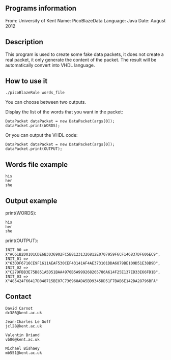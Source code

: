 ## Programs information
    
From: University of Kent
Name: PicoBlazeData
Language: Java
Date: August 2012


## Description

This program is used to create some fake data packets, it does not
create a real packet, it only generate the content of the packet.
The result will be automatically convert into VHDL language.


## How to use it

    ./picoBlazeRule words_file

You can choose between two outputs.

Display the list of the words that you want in the packet:

    DataPacket dataPacket = new DataPacket(args[0]);
    dataPacket.print(WORDS);

Or you can output the VHDL code:

    DataPacket dataPacket = new DataPacket(args[0]);
    dataPacket.print(OUTPUT);


## Words file example

    his
    her
    she


## Output example

print(WORDS):

    his
    her
    she

print(OUTPUT):

    INIT_00 => X"AC61B2D0101CDE6B3036902FC5B81231326812E0707959F6CF146837DF606EC9",
    INIT_01 => X"63DDF6716CE9F1611AEAF530CEF43141AF4AE373101DDA6879BE109D51E38B9D",
    INIT_02 => X"C279FBB3E75B851A5D51BAA4970B5A999268265786A614F25E137ED33E66FD1B",
    INIT_03 => X"485424F66417D848715BE07C736968ADA5BD9345DD51F7BAB6E142DA28796BFA"

## Contact

    David Carnot
    dc386@kent.ac.uk

    Jean-Charles Le Goff
    jcl28@kent.ac.uk

    Valentin Briand
    vb86@kent.ac.uk

    Michael Bishaey
    mb551@kent.ac.uk